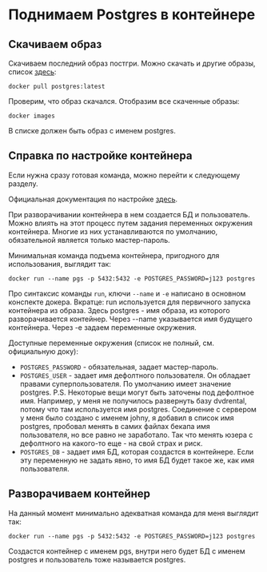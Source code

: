 # Поднимаем Postgres в контейнере

## Скачиваем образ

Скачиваем последний образ постгри. Можно скачать и другие образы, список [здесь](https://hub.docker.com/_/postgres/tags):

```
docker pull postgres:latest
```

Проверим, что образ скачался. Отобразим все скаченные образы:

```
docker images
```

В списке должен быть образ с именем postgres.

## Справка по настройке контейнера

Если нужна сразу готовая команда, можно перейти к следующему разделу.

Официальная документация по настройке [здесь](https://hub.docker.com/_/postgres).

При разворачивании контейнера в нем создается БД и пользователь. Можно влиять на этот процесс путем задания переменных окружения контейнера. Многие из них устанавливаются по умолчанию, обязательной является только мастер-пароль. 

Минимальная команда подъема контейнера, пригодного для использования, выглядит так:

```
docker run --name pgs -p 5432:5432 -e POSTGRES_PASSWORD=j123 postgres
```

Про синтаксис команды `run`, ключи `--name` и `-e` написано в основном конспекте докера. Вкратце: run используется для первичного запуска контейнера из образа. Здесь postgres - имя образа, из которого разворачивается контейнер. Через --name указывается имя будущего контейнера. Через -e задаем переменные окружения.

Доступные переменные окружения (список не полный, см. официальную доку):

* `POSTGRES_PASSWORD` - обязательная, задает мастер-пароль.
* `POSTGRES_USER` - задает имя дефолтного пользователя. Он обладает правами суперпользователя. По умолчанию имеет значение postgres.
  P.S. Некоторые вещи могут быть заточены под дефолтное имя. Например, у меня не получилось развернуть базу dvdrental, потому что там используется имя postgres. Соединение с сервером у меня было создано с именем johny, я добавил в список имя postgres, пробовал менять в самих файлах бекапа имя пользователя, но все равно не заработало. Так что менять юзера с дефолтного на какого-то еще - на свой страх и риск.
* `POSTGRES_DB` - задает имя БД, которая создастся в контейнере. Если эту переменную не задать явно, то имя БД будет такое же, как имя пользователя.

## Разворачиваем контейнер

На данный момент минимально адекватная команда для меня выглядит так:

```
docker run --name pgs -p 5432:5432 -e POSTGRES_PASSWORD=j123 postgres
```

Создастся контейнер с именем pgs, внутри него будет БД с именем postgres и пользователь тоже называется postgres.
